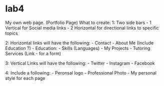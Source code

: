 # lab4
My own web page. (Portfolio Page)
What to create:
1: Two side bars
    - 1 Vertical for Social media links
    - 2 Horizontal for directional links to specific topics

2: Horizontal links will have the following:
    - Contact
    - About Me (Include Education ?) 
    - Education: 
    - Skills (Languages)
    - My Projects
    - Tutoring Services (Link - for a form)

3: Vertical Links will have the following:
    - Twitter
    - Instagram 
    - Facebook 

4: Include a following:
    - Peronsal logo
    - Professional Photo
    - My personal style for each page

